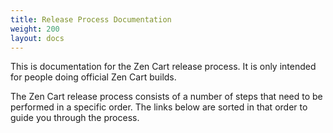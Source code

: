 ```yaml
---
title: Release Process Documentation
weight: 200
layout: docs
---
```

This is documentation for the Zen Cart release process.  It is only intended for people doing official Zen Cart builds. 

The Zen Cart release process consists of a number of steps that need to be performed in a specific order. 
The links below are sorted in that order to guide you through the process.

